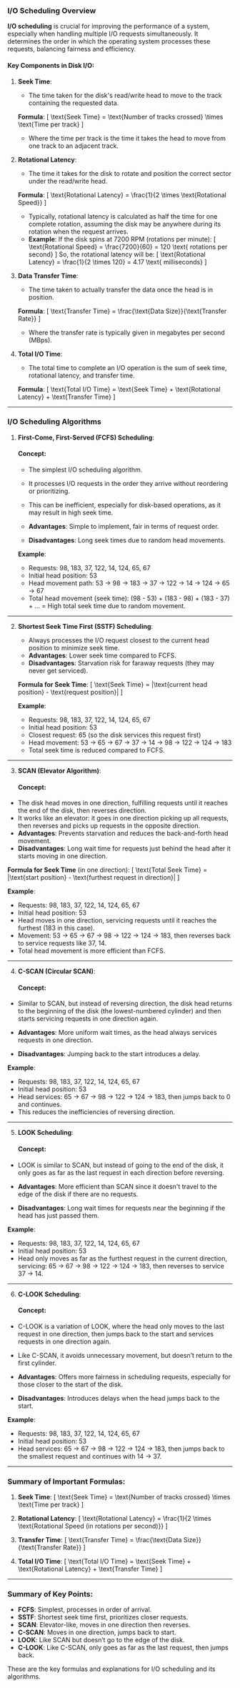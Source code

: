 

### I/O Scheduling Overview

**I/O scheduling** is crucial for improving the performance of a system, especially when handling multiple I/O requests simultaneously. It determines the order in which the operating system processes these requests, balancing fairness and efficiency.

#### Key Components in Disk I/O:

1. **Seek Time**:
   - The time taken for the disk's read/write head to move to the track containing the requested data.
   
   **Formula**:
   \[
   \text{Seek Time} = \text{Number of tracks crossed} \times \text{Time per track}
   \]
   - Where the time per track is the time it takes the head to move from one track to an adjacent track.

2. **Rotational Latency**:
   - The time it takes for the disk to rotate and position the correct sector under the read/write head.
   
   **Formula**:
   \[
   \text{Rotational Latency} = \frac{1}{2 \times \text{Rotational Speed}}
   \]
   - Typically, rotational latency is calculated as half the time for one complete rotation, assuming the disk may be anywhere during its rotation when the request arrives.
   - **Example**: If the disk spins at 7200 RPM (rotations per minute):
     \[
     \text{Rotational Speed} = \frac{7200}{60} = 120 \text{ rotations per second}
     \]
     So, the rotational latency will be:
     \[
     \text{Rotational Latency} = \frac{1}{2 \times 120} = 4.17 \text{ milliseconds}
     \]

3. **Data Transfer Time**:
   - The time taken to actually transfer the data once the head is in position.

   **Formula**:
   \[
   \text{Transfer Time} = \frac{\text{Data Size}}{\text{Transfer Rate}}
   \]
   - Where the transfer rate is typically given in megabytes per second (MBps).

4. **Total I/O Time**:
   - The total time to complete an I/O operation is the sum of seek time, rotational latency, and transfer time.
   
   **Formula**:
   \[
   \text{Total I/O Time} = \text{Seek Time} + \text{Rotational Latency} + \text{Transfer Time}
   \]

---

### I/O Scheduling Algorithms

1. **First-Come, First-Served (FCFS) Scheduling**:
   #### Concept:
    - The simplest I/O scheduling algorithm.
    - It processes I/O requests in the order they arrive without reordering or prioritizing.
    - This can be inefficient, especially for disk-based operations, as it may result in high seek time.

     - **Advantages**: Simple to implement, fair in terms of request order.
     - **Disadvantages**: Long seek times due to random head movements.
   
   **Example**:
   - Requests: 98, 183, 37, 122, 14, 124, 65, 67
   - Initial head position: 53
   - Head movement path: 53 → 98 → 183 → 37 → 122 → 14 → 124 → 65 → 67
   - Total head movement (seek time): (98 - 53) + (183 - 98) + (183 - 37) + ... = High total seek time due to random movement.

---

2. **Shortest Seek Time First (SSTF) Scheduling**:

   - Always processes the I/O request closest to the current head position to minimize seek time.
   - **Advantages**: Lower seek time compared to FCFS.
   - **Disadvantages**: Starvation risk for faraway requests (they may never get serviced).
   
   **Formula for Seek Time**:
   \[
   \text{Seek Time} = |\text{current head position} - \text{request position}|
   \]

   **Example**:
   - Requests: 98, 183, 37, 122, 14, 124, 65, 67
   - Initial head position: 53
   - Closest request: 65 (so the disk services this request first)
   - Head movement: 53 → 65 → 67 → 37 → 14 → 98 → 122 → 124 → 183
   - Total seek time is reduced compared to FCFS.

---

3. **SCAN (Elevator Algorithm)**:

   #### Concept:
  - The disk head moves in one direction, fulfilling requests until it reaches the end of the disk, then reverses direction.
  - It works like an elevator: it goes in one direction picking up all requests, then reverses and picks up requests in the opposite direction.
   - **Advantages**: Prevents starvation and reduces the back-and-forth head movement.
   - **Disadvantages**: Long wait time for requests just behind the head after it starts moving in one direction.
   
   **Formula for Seek Time** (in one direction):
   \[
   \text{Total Seek Time} = |\text{start position} - \text{furthest request in direction}|
   \]
   
   **Example**:
   - Requests: 98, 183, 37, 122, 14, 124, 65, 67
   - Initial head position: 53
   - Head moves in one direction, servicing requests until it reaches the furthest (183 in this case).
   - Movement: 53 → 65 → 67 → 98 → 122 → 124 → 183, then reverses back to service requests like 37, 14.
   - Total head movement is more efficient than FCFS.

---

4. **C-SCAN (Circular SCAN)**:
   #### Concept:
  - Similar to SCAN, but instead of reversing direction, the disk head returns to the beginning of the disk (the lowest-numbered cylinder) and then starts servicing requests in one direction again.

   - **Advantages**: More uniform wait times, as the head always services requests in one direction.
   - **Disadvantages**: Jumping back to the start introduces a delay.
   
   **Example**:
   - Requests: 98, 183, 37, 122, 14, 124, 65, 67
   - Initial head position: 53
   - Head services: 65 → 67 → 98 → 122 → 124 → 183, then jumps back to 0 and continues.
   - This reduces the inefficiencies of reversing direction.

---

5. **LOOK Scheduling**:
   #### Concept:
  - LOOK is similar to SCAN, but instead of going to the end of the disk, it only goes as far as the last request in each direction before reversing.

   - **Advantages**: More efficient than SCAN since it doesn't travel to the edge of the disk if there are no requests.
   - **Disadvantages**: Long wait times for requests near the beginning if the head has just passed them.

   **Example**:
   - Requests: 98, 183, 37, 122, 14, 124, 65, 67
   - Initial head position: 53
   - Head only moves as far as the furthest request in the current direction, servicing: 65 → 67 → 98 → 122 → 124 → 183, then reverses to service 37 → 14.

---

6. **C-LOOK Scheduling**:
   #### Concept:
  - C-LOOK is a variation of LOOK, where the head only moves to the last request in one direction, then jumps back to the start and services requests in one direction again.
  - Like C-SCAN, it avoids unnecessary movement, but doesn’t return to the first cylinder.

   - **Advantages**: Offers more fairness in scheduling requests, especially for those closer to the start of the disk.
   - **Disadvantages**: Introduces delays when the head jumps back to the start.

   **Example**:
   - Requests: 98, 183, 37, 122, 14, 124, 65, 67
   - Initial head position: 53
   - Head services: 65 → 67 → 98 → 122 → 124 → 183, then jumps back to the smallest request and continues with 14 → 37.

---

### Summary of Important Formulas:

1. **Seek Time**:
   \[
   \text{Seek Time} = \text{Number of tracks crossed} \times \text{Time per track}
   \]

2. **Rotational Latency**:
   \[
   \text{Rotational Latency} = \frac{1}{2 \times \text{Rotational Speed (in rotations per second)}}
   \]

3. **Transfer Time**:
   \[
   \text{Transfer Time} = \frac{\text{Data Size}}{\text{Transfer Rate}}
   \]

4. **Total I/O Time**:
   \[
   \text{Total I/O Time} = \text{Seek Time} + \text{Rotational Latency} + \text{Transfer Time}
   \]

---

### Summary of Key Points:
- **FCFS**: Simplest, processes in order of arrival.
- **SSTF**: Shortest seek time first, prioritizes closer requests.
- **SCAN**: Elevator-like, moves in one direction then reverses.
- **C-SCAN**: Moves in one direction, jumps back to start.
- **LOOK**: Like SCAN but doesn’t go to the edge of the disk.
- **C-LOOK**: Like C-SCAN, only goes as far as the last request, then jumps back.

These are the key formulas and explanations for I/O scheduling and its algorithms. 
